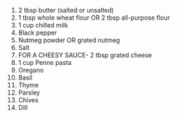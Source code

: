 1.  2 tbsp butter (salted or unsalted)
2.  1 tbsp whole wheat flour OR 2 tbsp all-purpose flour
3.  1 cup chilled milk
4.  Black pepper
5.  Nutmeg powder OR grated nutmeg
6.  Salt
7.  FOR A CHEESY SAUCE- 2 tbsp grated cheese
8.  1 cup Penne pasta
9.  Oregano
10. Basil
11. Thyme
12. Parsley
13. Chives
14. Dill